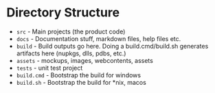 # Directory Structure

- `src` - Main projects (the product code)
- `docs` - Documentation stuff, markdown files, help files etc.
- `build` - Build outputs go here. Doing a build.cmd/build.sh generates artifacts here (nupkgs, dlls, pdbs, etc.)
- `assets` - mockups, images, webcontents, assets
- `tests` - unit test project
- `build.cmd` - Bootstrap the build for windows
- `build.sh` - Bootstrap the build for *nix, macos